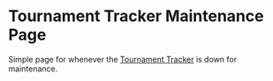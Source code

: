 # Tournament Tracker Maintenance Page

Simple page for whenever the [Tournament Tracker](https://tcomm.hivie.tn/) is down for maintenance.
